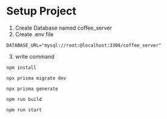 # Setup Project

1. Create Database named coffee_server
2. Create .env file

```
DATABASE_URL="mysql://root:@localhost:3306/coffee_server"
```

3. write command

```shell
npm install

npx prisma migrate dev

npx prisma generate

npm run build

npm run start
```
